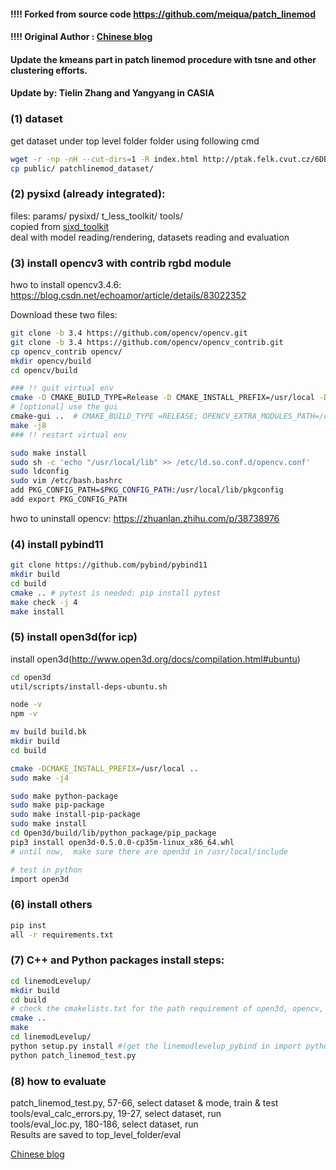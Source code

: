 #### !!!! Forked from source code https://github.com/meiqua/patch_linemod 
#### !!!! Original Author : [Chinese blog](https://zhuanlan.zhihu.com/p/45538349)

#### Update the kmeans part in patch linemod procedure with tsne and other clustering efforts.
#### Update by: Tielin Zhang and Yangyang in CASIA

### (1) dataset

get dataset under top level folder folder using following cmd  
```sh
wget -r -np -nH --cut-dirs=1 -R index.html http://ptak.felk.cvut.cz/6DB/public/
cp public/ patchlinemod_dataset/
```

### (2) pysixd (already integrated):

files: params/  pysixd/  t_less_toolkit/  tools/  
copied from [sixd_toolkit](https://github.com/thodan/sixd_toolkit)  
deal with model reading/rendering, datasets reading and evaluation  


### (3) install opencv3 with contrib rgbd module  

hwo to install opencv3.4.6: https://blog.csdn.net/echoamor/article/details/83022352

Download these two files:
```sh
git clone -b 3.4 https://github.com/opencv/opencv.git
git clone -b 3.4 https://github.com/opencv/opencv_contrib.git
cp opencv_contrib opencv/
mkdir opencv/build
cd opencv/build

### !! quit virtual env
cmake -D CMAKE_BUILD_TYPE=Release -D CMAKE_INSTALL_PREFIX=/usr/local -D OPENCV_EXTRA_MODULES_PATH=/home/bibo/Data/patchlinemod_dataset/opencv_contrib/modules ..
# [optional] use the gui
cmake-gui ..  # CMAKE_BUILD_TYPE =RELEASE; OPENCV_EXTRA_MODULES_PATH=/opencv_contrib/modules;BUILD_opencv_world=YES;
make -j8
### !! restart virtual env

sudo make install
sudo sh -c 'echo "/usr/local/lib" >> /etc/ld.so.conf.d/opencv.conf'
sudo ldconfig
sudo vim /etc/bash.bashrc
add PKG_CONFIG_PATH=$PKG_CONFIG_PATH:/usr/local/lib/pkgconfig
add export PKG_CONFIG_PATH
```
hwo to uninstall opencv:  https://zhuanlan.zhihu.com/p/38738976	

### (4) install pybind11 

```sh
git clone https://github.com/pybind/pybind11
mkdir build
cd build
cmake .. # pytest is needed: pip install pytest
make check -j 4
make install
```

### (5) install open3d(for icp)
install open3d(http://www.open3d.org/docs/compilation.html#ubuntu)
```sh
cd open3d
util/scripts/install-deps-ubuntu.sh

node -v
npm -v

mv build build.bk
mkdir build 
cd build

cmake -DCMAKE_INSTALL_PREFIX=/usr/local ..
sudo make -j4

sudo make python-package
sudo make pip-package
sudo make install-pip-package
sudo make install
cd Open3d/build/lib/python_package/pip_package
pip3 install open3d-0.5.0.0-cp35m-linux_x86_64.whl
# until now,  make sure there are open3d in /usr/local/include

# test in python
import open3d
```

### (6) install others
```sh
pip inst
all -r requirements.txt
```

### (7) C++ and Python packages install steps:

```sh
cd linemodLevelup/
mkdir build
cd build
# check the cmakelists.txt for the path requirement of open3d, opencv, pybind...
cmake ..
make
cd linemodLevelup/
python setup.py install #(get the linemodlevelup_pybind in import python)
python patch_linemod_test.py

```

### (8) how to evaluate

patch_linemod_test.py, 57-66, select dataset & mode, train & test  
tools/eval_calc_errors.py, 19-27, select dataset, run  
tools/eval_loc.py, 180-186, select dataset, run  
Results are saved to top_level_folder/eval  

[Chinese blog](https://zhuanlan.zhihu.com/p/45538349)
